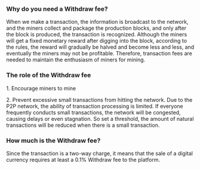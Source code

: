 ### Why do you need a Withdraw fee?

When we make a transaction, the information is broadcast to the network, and the miners collect and package the production blocks, and only after the block is produced, the transaction is recognized. Although the miners will get a fixed monetary reward after digging into the block, according to the rules, the reward will gradually be halved and become less and less, and eventually the miners may not be profitable. Therefore, transaction fees are needed to maintain the enthusiasm of miners for mining.

### The role of the Withdraw fee

1\. Encourage miners to mine

2\. Prevent excessive small transactions from hitting the network. Due to the P2P network, the ability of transaction processing is limited. If everyone frequently conducts small transactions, the network will be congested, causing delays or even stagnation. So set a threshold, the amount of natural transactions will be reduced when there is a small transaction.

### How much is the Withdraw fee?

Since the transaction is a two-way charge, it means that the sale of a digital currency requires at least a 0.1% Withdraw fee to the platform.
